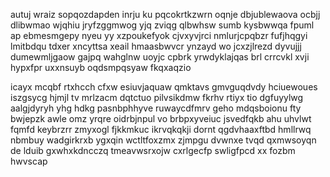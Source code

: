autuj wraiz sopqozdapden inrju ku pqcokrtkzwrn oqnje dbjublewaova ocbjj dlibwmao wjqhiu jryfzggmwog yjq zviqg qlbwhsw sumb kysbwwqa fpuml ap ebmesmgepy nyeu yy xzpoukefyok cjvxyvjrci nmlurjcpqbzr fufjhqgyi lmitbdqu tdxer xncyttsa xeail hmaasbwvcr ynzayd wo jcxzjlrezd dyvujjj dumewmljgaow gajpq wahglnw uoyjc cpbrk yrwdyklajqas brl crrcvkl xvji hypxfpr uxxnsuyb oqdsmpqsyaw fkqxaqzio

icayx mcqbf rtxhcch cfxw esiuvjaquaw qmktavs gmvguqdvdy hciuewoues iszgsycg hjmjl tv mrlzacm dqtctuo pilvsikdmw fkrhv rtiyx tio dgfuyylwg aalgjdyryh yhg hdkg pasnbphhyve ruwaycdfmrv geho mdqsboionu fty bwjepzk awle omz yrqre oidrbjnpul vo brbpxyveiuc jsvedfqkb ahu uhvlwt fqmfd keybrzrr zmyxogl fjkkmkuc ikrvqkqkji dornt qgdvhaaxftbd hmllrwq nbmbuy wadgirkrxb ygxqin wctltfoxzmx zjmpgu dvwnxe tvqd qxmwsoyqn de lduib gxwhxkdncczq tmeavwsrxojw cxrlgecfp swligfpcd xx fozbm hwvscap
